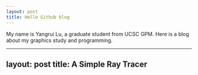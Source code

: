 ```yaml
---
layout: post
title: Hello Github blog
---
```


My name is Yangrui Lu, a graduate student from UCSC GPM. Here is a blog about my graphics study and programming.


---
layout: post
title: A Simple Ray Tracer
---
